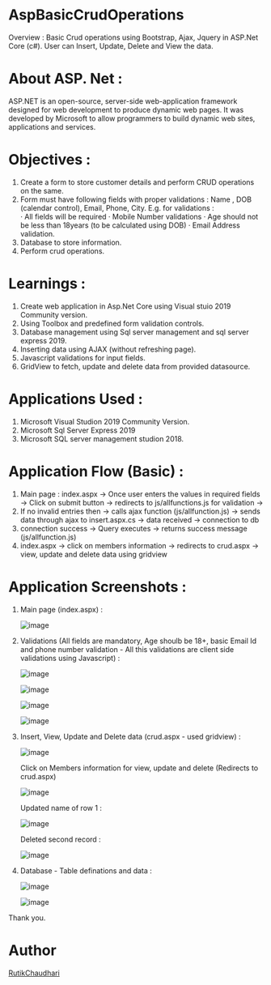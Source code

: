 # AspBasicCrudOperations
Overview : 
          Basic Crud operations using Bootstrap, Ajax, Jquery in ASP.Net Core (c#). User can Insert, Update, Delete and View the data.
          
# About ASP. Net :
  ASP.NET is an open-source, server-side web-application framework designed for web development to produce dynamic web pages. It was developed by Microsoft to allow programmers to build dynamic web sites, applications and services.

# Objectives :
  
  1. Create a form to store customer details and perform CRUD operations on the same. 
  2. Form must have following fields with proper validations : Name , DOB (calendar control), Email, Phone, City. 
     E.g. for validations :  
          ·       All fields will be required 
          ·       Mobile Number validations 
          ·       Age should not be less than 18years (to be calculated using DOB) 
          ·       Email Address validation. 
  3. Database to store information.
  4. Perform crud operations.

# Learnings : 
  
  1. Create web application in Asp.Net Core using Visual stuio 2019 Community version.
  2. Using Toolbox and predefined form validation controls.
  3. Database management using Sql server management and sql server express 2019.
  4. Inserting data using AJAX (without refreshing page).
  5. Javascript validations for input fields.
  6. GridView to fetch, update and delete data from provided datasource.

# Applications Used : 
  
  1. Microsoft Visual Studion 2019 Community Version.
  2. Microsoft Sql Server Express 2019
  3. Microsoft SQL server management studion 2018.

# Application Flow (Basic) :
  
  1. Main page : index.aspx -> Once user enters the values in required fields -> Click on submit button -> redirects to js/allfunctions.js for validation -> 
  2. If no invalid entries then -> calls ajax function (js/allfunction.js) -> sends data through ajax to insert.aspx.cs -> data received -> connection to db
  3. connection success -> Query executes -> returns success message (js/allfunction.js)
  4. index.aspx -> click on members information -> redirects to crud.aspx -> view, update and delete data using gridview 

# Application Screenshots :
  
   1. Main page (index.aspx) : 
   
      ![image](https://user-images.githubusercontent.com/16133846/149504358-42324972-715d-4795-8f34-bb6f88f9a3fd.png)
      
   
   2. Validations (All fields are mandatory, Age shoulb be 18+, basic Email Id and phone number validation - All this validations are client side validations using Javascript) : 

      ![image](https://user-images.githubusercontent.com/16133846/149504508-10dd8ed3-55c3-4c69-a637-a0ee0fe438de.png)
      
      ![image](https://user-images.githubusercontent.com/16133846/149505628-07e34461-6a99-478e-9792-e8a161ae8294.png)
      
      ![image](https://user-images.githubusercontent.com/16133846/149505813-ed76313e-f9d1-4856-93a4-1bdf083d7e67.png)
      
      ![image](https://user-images.githubusercontent.com/16133846/149506153-81dd346e-5d7d-4699-8365-a13bde5e562e.png)

   3. Insert, View, Update and Delete data (crud.aspx - used gridview) : 

      ![image](https://user-images.githubusercontent.com/16133846/149506362-bb3b9c27-37c3-47d6-9848-61eb7de6d6ab.png)
      
      Click on Members information for view, update and delete (Redirects to crud.aspx)
      
      ![image](https://user-images.githubusercontent.com/16133846/149506728-f36faa10-040c-4a4a-b14b-a54e9229dd53.png)
      
      Updated name of row 1 :
      
      ![image](https://user-images.githubusercontent.com/16133846/149506883-ba4fa25a-fb52-4d08-9ba6-54922e31baae.png)
      
      Deleted second record : 
      
      ![image](https://user-images.githubusercontent.com/16133846/149506964-132e3f1b-d853-4b8f-9b74-09d8d5283638.png)
    
   4. Database - Table definations and data : 

      ![image](https://user-images.githubusercontent.com/16133846/149507581-a4ec244f-7287-46d3-8b64-16ccc694ce1a.png)

      ![image](https://user-images.githubusercontent.com/16133846/149507727-12eb89d2-f450-4e41-b835-6852af7b7453.png)


Thank you.

# Author

<a href="">RutikChaudhari</a>

